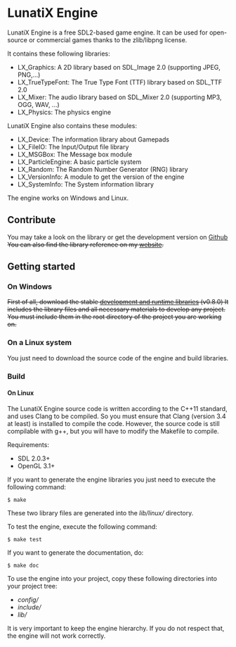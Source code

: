 # LunatiX Engine #

LunatiX Engine is a free SDL2-based game engine. It can be used for open-source or
commercial games thanks to the zlib/libpng license.

It contains these following libraries:
- LX\_Graphics: A 2D library based on SDL_Image 2.0 (supporting JPEG, PNG,...)
- LX\_TrueTypeFont: The True Type Font (TTF) library based on SDL_TTF 2.0
- LX\_Mixer: The audio library based on SDL_Mixer 2.0 (supporting MP3, OGG, WAV, ...)
- LX\_Physics: The physics engine

LunatiX Engine also contains these modules:
- LX\_Device: The information library about Gamepads
- LX\_FileIO: The Input/Output file library
- LX\_MSGBox: The Message box module
- LX\_ParticleEngine: A basic particle system
- LX\_Random: The Random Number Generator (RNG) library
- LX_VersionInfo: A module to get the version of the engine
- LX\_SystemInfo: The System information library

The engine works on Windows and Linux.

## Contribute ##

You may take a look on the library or get the development version
on [Github](https://github.com/Gumichan01/lunatix-engine) ~~You can also find
the library reference on my [website](http://gumichan01.kappatau.fr/reference/lunatix-engine/v0.8.0/).~~

## Getting started ##
### On Windows ###

~~First of all, download the stable [development and runtime libraries](https://github.com/Gumichan01/lunatix-engine/releases/tag/LX-v0.8.0) (v0.8.0)
It includes the library files and all necessary materials to develop any project.
You must include them in the root directory of the project you are working on.~~

### On a Linux system ###

You just need to download the source code of the engine and build libraries.

### Build ###
#### On Linux ####

The LunatiX Engine source code is written according to the C++11 standard, and
uses Clang to be compiled.
So you must ensure that Clang (version 3.4 at least) is installed to compile the code.
However, the source code is still compilable with g++, but you will have to
modify the Makefile to compile.

Requirements:
 - SDL 2.0.3+
 - OpenGL 3.1+

If you want to generate the engine libraries you just need
to execute the following command:

    $ make

These two library files are generated into the *lib/linux/* directory.

To test the engine, execute the following command:

    $ make test

If you want to generate the documentation, do:

    $ make doc

To use the engine into your project, copy these following directories
into your project tree:

 - *config/*
 - *include/*
 - *lib/*

It is very important to keep the engine hierarchy. If you do not respect that,
the engine will not work correctly.
